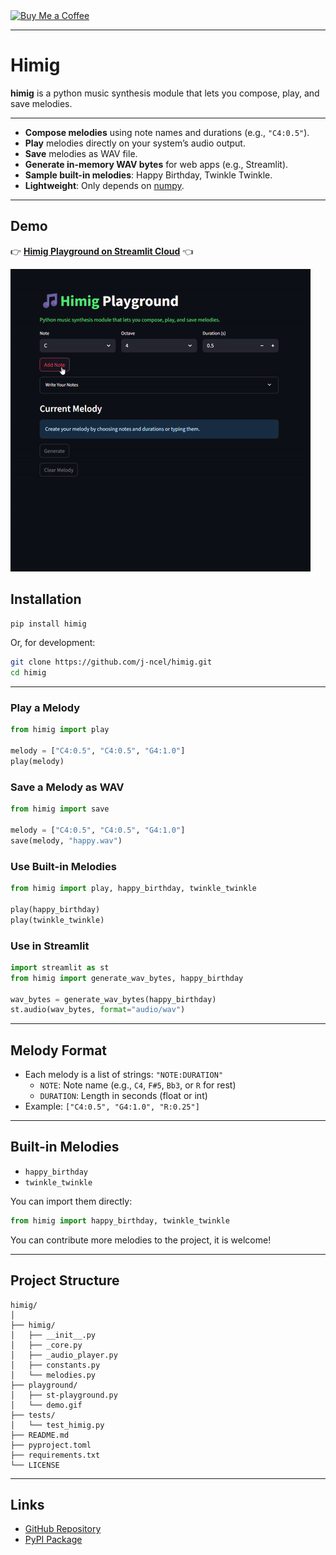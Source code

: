 <a href="https://coff.ee/jncel">
  <img src="https://cdn.buymeacoffee.com/buttons/v2/default-yellow.png" width="170" height="" alt="Buy Me a Coffee">
</a>

---

# Himig

**himig** is a python music synthesis module that lets you compose, play, and save melodies.

---

- **Compose melodies** using note names and durations (e.g., `"C4:0.5"`).
- **Play** melodies directly on your system’s audio output.
- **Save** melodies as WAV file.
- **Generate in-memory WAV bytes** for web apps (e.g., Streamlit).
- **Sample built-in melodies**: Happy Birthday, Twinkle Twinkle.
- **Lightweight**: Only depends on [numpy](https://numpy.org/).

---

## Demo

👉 [**Himig Playground on Streamlit Cloud**](https://himig-playground.streamlit.app/) 👈

![Demo preview](playground/demo.gif)

## Installation

```sh
pip install himig
```

Or, for development:

```sh
git clone https://github.com/j-ncel/himig.git
cd himig
```

---

### Play a Melody

```python
from himig import play

melody = ["C4:0.5", "C4:0.5", "G4:1.0"]
play(melody)
```

### Save a Melody as WAV

```python
from himig import save

melody = ["C4:0.5", "C4:0.5", "G4:1.0"]
save(melody, "happy.wav")
```

### Use Built-in Melodies

```python
from himig import play, happy_birthday, twinkle_twinkle

play(happy_birthday)
play(twinkle_twinkle)
```

### Use in Streamlit

```python
import streamlit as st
from himig import generate_wav_bytes, happy_birthday

wav_bytes = generate_wav_bytes(happy_birthday)
st.audio(wav_bytes, format="audio/wav")
```

---

## Melody Format

- Each melody is a list of strings: `"NOTE:DURATION"`
  - `NOTE`: Note name (e.g., `C4`, `F#5`, `Bb3`, or `R` for rest)
  - `DURATION`: Length in seconds (float or int)
- Example: `["C4:0.5", "G4:1.0", "R:0.25"]`

---

## Built-in Melodies

- `happy_birthday`
- `twinkle_twinkle`

You can import them directly:

```python
from himig import happy_birthday, twinkle_twinkle
```

You can contribute more melodies to the project, it is welcome!

---

## Project Structure

```
himig/
│
├── himig/
│   ├── __init__.py
│   ├── _core.py
│   ├── _audio_player.py
│   ├── constants.py
│   └── melodies.py
├── playground/
│   ├── st-playground.py
│   └── demo.gif
├── tests/
│   └── test_himig.py
├── README.md
├── pyproject.toml
├── requirements.txt
└── LICENSE
```

---

## Links

- [GitHub Repository](https://github.com/j-ncel/himig)
- [PyPI Package](https://pypi.org/project/himig/)
